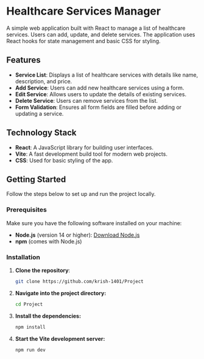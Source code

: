 # Healthcare Services Manager

A simple web application built with React to manage a list of healthcare services. Users can add, update, and delete services. The application uses React hooks for state management and basic CSS for styling.

## Features

- **Service List**: Displays a list of healthcare services with details like name, description, and price.
- **Add Service**: Users can add new healthcare services using a form.
- **Edit Service**: Allows users to update the details of existing services.
- **Delete Service**: Users can remove services from the list.
- **Form Validation**: Ensures all form fields are filled before adding or updating a service.

## Technology Stack

- **React**: A JavaScript library for building user interfaces.
- **Vite**: A fast development build tool for modern web projects.
- **CSS**: Used for basic styling of the app.

## Getting Started

Follow the steps below to set up and run the project locally.

### Prerequisites

Make sure you have the following software installed on your machine:

- **Node.js** (version 14 or higher): [Download Node.js](https://nodejs.org/)
- **npm** (comes with Node.js)
  
### Installation

1. **Clone the repository**:

   ```bash
   git clone https://github.com/krish-1401/Project

2. **Navigate into the project directory:**

   ```bash
   cd Project

3. **Install the dependencies:**

   ```bash
   npm install

   
4. **Start the Vite development server:**

   ```bash
   npm run dev
   


